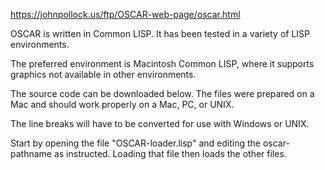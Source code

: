 https://johnpollock.us/ftp/OSCAR-web-page/oscar.html

OSCAR is written in Common LISP. It has been tested in a variety of LISP environments.

The preferred environment is Macintosh Common LISP, where it supports graphics not available
in other environments.

The source code can be downloaded below. The files were prepared on a Mac and should work
properly on a Mac, PC, or UNIX.

The line breaks will have to be converted for use with Windows or UNIX.

Start by opening the file "OSCAR-loader.lisp" and editing the oscar-pathname as instructed.
Loading that file then loads the other files.
